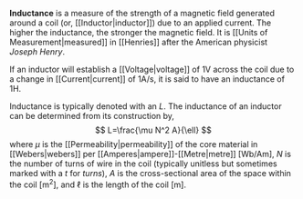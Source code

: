 **Inductance** is a measure of the strength of a magnetic field generated around a coil (or, [[Inductor|inductor]]) due to an applied current. The higher the inductance, the stronger the magnetic field. It is [[Units of Measurement|measured]] in [[Henries]] after the American physicist *Joseph Henry*. 

If an inductor will establish a [[Voltage|voltage]] of $1\text{V}$ across the coil due to a change in [[Current|current]] of $1\text{A/s}$, it is said to have an inductance of $1\text{H}$.

Inductance is typically denoted with an $L$. The inductance of an inductor can be determined from its construction by,
$$
L=\frac{\mu N^2 A}{\ell}
$$
where $\mu$ is the [[Permeability|permeability]] of the core material in [[Webers|webers]] per [[Amperes|ampere]]-[[Metre|metre]]  $[\text{Wb/Am}]$, $N$ is the number of turns of wire in the coil (typically unitless but sometimes marked with a $t$ for *turns*), $A$ is the cross-sectional area of the space within the coil $[\text{m}^2]$, and $\ell$ is the length of the coil $[\text{m}]$.
